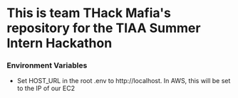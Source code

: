 # This is team THack Mafia's repository for the TIAA Summer Intern Hackathon

### Environment Variables
- Set HOST_URL in the root .env to http://localhost. In AWS, this will be set to the IP of our EC2